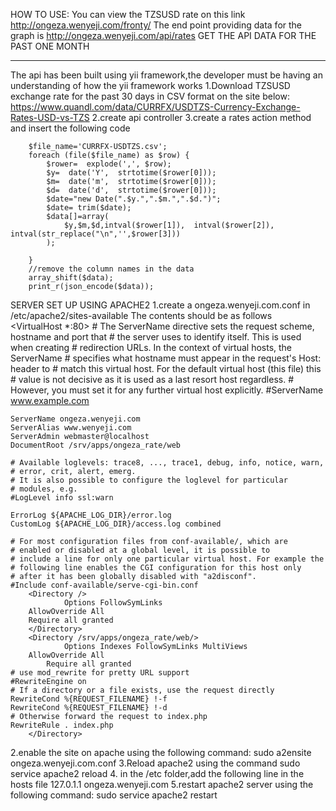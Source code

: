 
HOW TO USE:
You can view the TZSUSD rate on this link http://ongeza.wenyeji.com/fronty/
The end point providing data for the graph is http://ongeza.wenyeji.com/api/rates
GET THE API DATA FOR THE PAST ONE MONTH
_______________________________________
The api has been built using yii framework,the developer must be having an understanding of how the yii framework works
1.Download TZSUSD exchange rate for the past 30 days in CSV format on the site below:
https://www.quandl.com/data/CURRFX/USDTZS-Currency-Exchange-Rates-USD-vs-TZS
2.create api controller
3.create a rates action method and insert the following code
      
      
        $file_name='CURRFX-USDTZS.csv';
        foreach (file($file_name) as $row) {
            $rower=  explode(',', $row);
            $y=  date('Y',  strtotime($rower[0]));
            $m=  date('m',  strtotime($rower[0]));
            $d=  date('d',  strtotime($rower[0]));
            $date="new Date(".$y.",".$m.",".$d.")";
            $date= trim($date);
            $data[]=array(
                $y,$m,$d,intval($rower[1]),  intval($rower[2]),  intval(str_replace("\n",'',$rower[3]))
            );
            
        }
        //remove the column names in the data
        array_shift($data);
        print_r(json_encode($data));



SERVER SET UP USING  APACHE2
1.create a ongeza.wenyeji.com.conf in /etc/apache2/sites-available
The contents should be as follows
<VirtualHost *:80>
	# The ServerName directive sets the request scheme, hostname and port that
	# the server uses to identify itself. This is used when creating
	# redirection URLs. In the context of virtual hosts, the ServerName
	# specifies what hostname must appear in the request's Host: header to
	# match this virtual host. For the default virtual host (this file) this
	# value is not decisive as it is used as a last resort host regardless.
	# However, you must set it for any further virtual host explicitly.
	#ServerName www.example.com

	ServerName ongeza.wenyeji.com
	ServerAlias www.wenyeji.com
	ServerAdmin webmaster@localhost
	DocumentRoot /srv/apps/ongeza_rate/web

	# Available loglevels: trace8, ..., trace1, debug, info, notice, warn,
	# error, crit, alert, emerg.
	# It is also possible to configure the loglevel for particular
	# modules, e.g.
	#LogLevel info ssl:warn

	ErrorLog ${APACHE_LOG_DIR}/error.log
	CustomLog ${APACHE_LOG_DIR}/access.log combined

	# For most configuration files from conf-available/, which are
	# enabled or disabled at a global level, it is possible to
	# include a line for only one particular virtual host. For example the
	# following line enables the CGI configuration for this host only
	# after it has been globally disabled with "a2disconf".
	#Include conf-available/serve-cgi-bin.conf
        <Directory />
                Options FollowSymLinks
		AllowOverride All
		Require all granted
        </Directory>
        <Directory /srv/apps/ongeza_rate/web/>
                Options Indexes FollowSymLinks MultiViews
		AllowOverride All
	        Require all granted
    # use mod_rewrite for pretty URL support
    #RewriteEngine on
    # If a directory or a file exists, use the request directly
    RewriteCond %{REQUEST_FILENAME} !-f
    RewriteCond %{REQUEST_FILENAME} !-d
    # Otherwise forward the request to index.php
    RewriteRule . index.php
        </Directory>

</VirtualHost>


2.enable the site on apache using the following command: sudo  a2ensite ongeza.wenyeji.com.conf 
3.Reload apache2 using the command sudo  service apache2 reload
4. in the /etc folder,add the following line in the hosts file
127.0.1.1       ongeza.wenyeji.com
5.restart apache2 server using the following command:  sudo service apache2 restart

